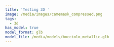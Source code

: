 ```yaml
---
title: 'Testing 3D '
image: /media/images/camemask_compressed.png
tags:
  - 3d
has_model: true
model_format: glb
model_file: /media/models/bocciolo_metallic.glb
---
```

